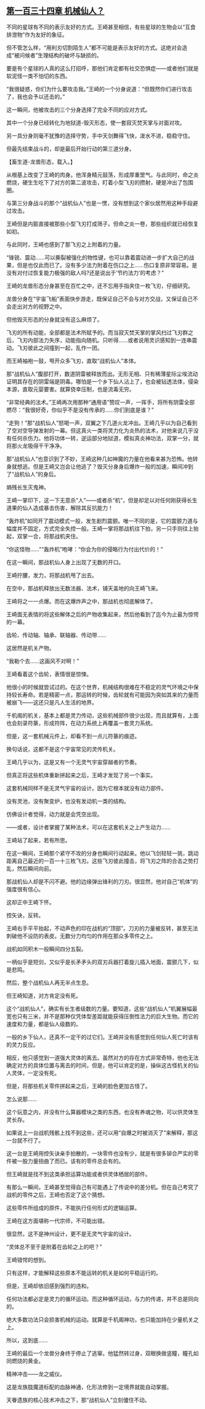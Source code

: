 ## [第一百三十四章 机械仙人？](https://www.xxbiquge.com/11_11207/9242840.html)


  不同的星球有不同的表示友好的方式。王崎甚至相信，有些星球的生物会以“互食排泄物”作为友好的象征。

  但不管怎么样，“用利刃切割陌生人”都不可能是表示友好的方式。这绝对会造成“被问候者”生理结构的破坏与缺损的。

  要是有个星球的人真的这么打招呼，那他们肯定都有社交恐惧症——或者他们就是软泥怪一类不怕切的东西。

  “我很疑惑，你们为什么要攻击我。”王崎的一个分身说道：“但既然你们进行攻击了，我也会予以还击的。”

  这一瞬间，他被攻击的三个分身选择了完全不同的应对方式。

  其中一个分身已经转化为地狱道-毁灭形态，使一套寂灭焚天掌与对面对攻。

  另一具分身则毫不犹豫的选择守势，手中天剑舞得飞快，泼水不进，稳稳守住。

  但最先结束战斗的，却是最后开始行动的第三道分身。

  【畜生道-龙兽形态，载入。】

  从根基上改变了王崎的肉身。他浑身精元鼓荡，形成厚重罡气。与此同时，命之炎燃烧，硬生生吃下了对方的第二波攻击，盯着小型飞刃的攒射，硬是冲出了包围圈。

  与第三分身战斗的那个“战机仙人”也是一愣，没有想到这个家伙居然用这种手段避过攻击。

  王崎但是内脏直接被那些小型飞刃打成筛子。但命之炎一卷，那些组织就已经恢复如初。

  与此同时，王崎也感到了那飞刃之上附着的力量。

  “锋锐、震动……可以撕裂被强化的物性键，也可以靠着震动进一步扩大自己的战果，但是也仅此而已了。没有多少法力附着在伤口之上……伤口复原非常容易。是没有对付过恢复能力极强的敌人吗?还是说出于‘节约法力’的考虑？”

  王崎的龙兽形态分身甚至在百忙之中，还不忘用手指夹住一枚飞刃，仔细研究。

  龙兽分身在“宇宙飞船”表面快步游走，既保证自己不会与对方交战，又保证自己不会走出对方的视野之中。

  但他毁灭形态的分身就没有这么麻烦了。

  飞刃的所有动能，全部都是法术所赋予的。而当寂灭焚天掌的掌风扫过飞刃群之后，飞刃内部法力失序，动能指向随机。只听得……或者说用灵识感知到一连串震动。飞刃彼此之间撞到一起，乱作一团。

  而王崎袖袍一鼓，甩开众多飞刃，直取“战机仙人”本体。

  那“战机仙人”腹部打开，数道阴雷被释放而出。无形无相、只有稀薄星际尘埃流动证明其存在的阴雷端是阴毒。哪怕是一个乡下仙人沾上了，也会被钻透法体，侵染本源，直取元婴要害。就算侥幸压制，也是流毒无穷。

  “非常经典的法术。”王崎再次用那种“通用语”赞叹一声，一挥手，将所有阴雷全部燃尽：“我很好奇，你似乎不是没有传承的……你们到底是谁？”

  “走狗！”那“战机仙人”怒喝一声，双翼之下几道火龙冲出。王崎几乎以为自己看到了空对空导弹发射的一幕。但这真火一类将灵力化为炎热的法术，对他来说几乎没有任何杀伤力。他将功体一转，逆运部分地狱道，模拟真炎神功法，双掌一分，就将那火龙吸得干干净净。

  那“战机仙人”也意识到了不妙，王崎这种几如神魔的力量在他看来甚为恐怖。他转身就想逃。但是王崎又岂会让他逃了？毁灭分身身后爆炸一般的加速，瞬间冲到了“战机仙人”的身后。

  熵残长生灭鬼神。

  王崎一掌印下，这一下无意杀“人”——或者杀“机”，但是却足以对任何刚获得长生道果的仙人造成暴击伤害，解除其反抗能力！

  “轰炸机”如同开了震动模式一般，发生剧烈震颤。唯一不同的是，它的震颤力道与幅度并不固定，方式完全失控一般。王崎一掌将那战机往下拍，另一只手则往上抬起，双掌一合，将那战机夹住。

  “你这怪物……”“轰炸机”咆哮：“你会为你的侵略行为付出代价的！”

  在这一瞬间，那战机仙人身上出现了无数的开口。

  王崎拧腰，发力，将那战机甩了出去。

  在空中，那战机释放出无数法器、法术，铺天盖地的向王崎飞来。

  王崎将之一一点爆。而在这爆炸声之中，那战机也彻底解体了。

  王崎面无表情的将这些解体之后的产物收集起来，然后他看到了迄今为止最为惊愕的一幕。

  齿轮、传动轴、轴承、联轴器、传动带……

  这居然是机关产物。

  “我勒个去……这画风不对啊！”

  王崎看着这个齿轮，表情很是惊悚。

  他很小的时候就尝试过的。在这个世界，机械结构很难在不稳定的灵气环境之中保持较长寿命。若是精密一点，那运转的时候，齿轮就有可能因为突如其来的力量而被崩飞——这还只是凡人生活的地界。

  千机阁的机关，基本上都是灵力传动，这些机械部件很少出现，而且就算有，上面也会刻录符篆，形成符阵，在动力系统上再覆盖一套灵力系统。

  但是，这一套机械元件上，却看不到一点儿符篆的痕迹。

  换句话说，这都不是这个宇宙常见的灵传机关。

  王崎几乎以为，这是又有一个无灵气宇宙穿越者的节奏。

  但真正将这些机体重新拼起来之后，王崎才发现了另一个事实。

  这套机械同样不是无灵气宇宙的设计。因为它根本就没有动力部件。

  没有灵池，没有聚变炉，也没有发动机一类的结构。

  仿佛设计者觉得，动力就是会凭空出现。

  ——或者，设计者掌握了某种法术，可以在这套机关之上产生动力……

  王崎站了起来，若有所思。

  在这一瞬间，王崎那个紧守不攻的分身也瞬间行动起来。他以飞剑轻轻一挑，跳动距离自己最近的一百一十三枚飞刃。这些飞刃彼此撞击，将飞刃之阵的合击之势打乱，然后瞬间向前。

  那战机仙人却是不闪不避。他的边缘弹出锋利的刀刃。很显然，他对自己“机体”的强度很有信心。

  这却正中王崎下怀。

  控矢诀，反转。

  王崎右手平平抬起，不动声色的印在战机的“顶部”。刀刃的力量被反转，甚至无法刺破他不设防的表皮。无数分力均匀的作用在那众多零件之上。

  战机如同积木一般瞬间四分五裂。

  一柄似乎是短剑，又似乎是长矛矛头的双刃兵器打着旋儿插入地面，震颤几下，似是悲鸣。

  然后，整个战机仙人再无半点生息。

  但王崎知道，对方肯定没有死。

  这个“战机仙人”，确实有长生者级数的力量。要知道，这些“战机仙人”机翼展幅最宽也只有三米，并不是那种仅凭体型差距就能获得压倒性法力的巨大生物。而它的速度和力量，都是仙人级数的。

  一般的乡下仙人，还真不一定干的过它们。王崎并没有感觉到任何仙人死亡时该有的灵力反应。

  相反，他只感觉到一道强大灵体的离去。虽然对方的存在方式非常奇特，他也无法确定对方的具体位置与离去的时间，但是，他可以肯定的是，操纵这古怪机关的仙人灵体，一定没有死。

  但是，将那些机关零件拼起来之后，王崎的脸色更加古怪了。

  怎么说那……

  这个玩意之内，并没有什么算器模块之类的东西，也没有养魂之物，可以供灵体生灵长存。

  如果说上一台战机残骸上找不到这些，还可以用“自爆之时被消灭了”来解释，那这一台就不行了。

  这一台是王崎用控矢诀亲手拍散的，一块零件也没有少，就是有很多铆合严实的零件被一股力量扭曲了而已。该有的零件总会有的。

  但王崎就是找不到这类承担运算功能或者供灵体栖居的部件。

  有那么一瞬间，王崎甚至觉得自己有可能遇上了传说中的差分机。但在自己考究了战机的零件之后，王崎也否定了这个猜想。

  这些零件所组成的原件，不能执行任何形式的逻辑运算。

  王崎在这方面堪称一代宗师，不可能出错。

  很显然，这不是神州设计，更不是无灵气宇宙的设计。

  “灵体总不至于是附着在齿轮之上的吧？”

  王崎错愕的想到。

  只有这样，才能解释这些原本不能运转的机关是如何平稳运行的。

  但是，王崎却依旧感到强烈的违和。

  任何功法都必定是灵力的循环运动。而这种循环运动，与力的传递，并不总是同向的。

  绝大多数功法只会损害机械的运动。就算是千机阁神功，也只能加持在少量机关之上。

  所以，这到底……

  王崎的最后一个龙兽分身终于停止了逃窜。他猛然转过身，双眼换做竖瞳，瞳孔如同燃烧的黄金。

  精神冲击——龙之威仪。

  这是龙族胧魔道标配的血脉神通，化形法修到一定境界就能自动掌握。

  天眷遗族的核心技术冲击之下，那“战机仙人”立刻僵住不动。
